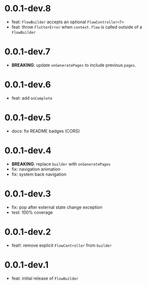 # 0.0.1-dev.8

- feat: `FlowBuilder` accepts an optional `FlowController<T>`
- feat: throw `FlutterError` when `context.flow` is called outside of a `FlowBuilder`

# 0.0.1-dev.7

- **BREAKING**: update `onGeneratePages` to include previous `pages`.

# 0.0.1-dev.6

- feat: add `onComplete`

# 0.0.1-dev.5

- docs: fix README badges (CORS)

# 0.0.1-dev.4

- **BREAKING**: replace `builder` with `onGeneratePages`
- fix: navigation animation
- fix: system back navigation

# 0.0.1-dev.3

- fix: pop after external state change exception
- test: 100% coverage

# 0.0.1-dev.2

- feat!: remove explicit `FlowController` from `builder`

# 0.0.1-dev.1

- feat: initial release of `FlowBuilder`
